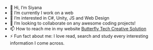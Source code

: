 - 👋 Hi, I’m Siyana 
- 🔭 I’m currently I work on a web 
- 👀 I’m interested in C#, Unity, JS and Web Design
- 👯 I’m looking to collaborate on any awesome coding projects!
- 📫 How to reach me in my website <a href="https://bluebutterflies.github.io/portfolio/" target="_blank">Butterfly Tech Creative Solution</a>
- ⚡️ Fun fact about me: I love read, search and study every interesting information I come across.

<!---
BlueButterflies/BlueButterflies is a ✨ special ✨ repository because its `README.md` (this file) appears on your GitHub profile.
You can click the Preview link to take a look at your changes.
--->
